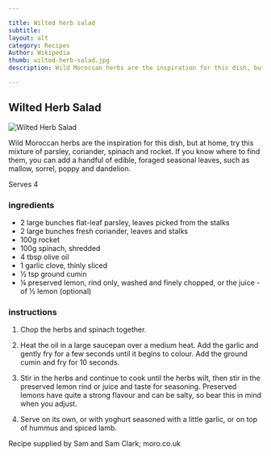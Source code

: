 ```yaml
---

title: Wilted herb salad 
subtitle: 
layout: alt
category: Recipes
Author: Wikipedia
thumb: wilted-herb-salad.jpg
description: Wild Moroccan herbs are the inspiration for this dish, but at home, try this mixture of parsley, coriander, spinach and rocket. If you know where to find them, you can add a handful of edible, foraged seasonal leaves, such as mallow, sorrel, poppy and dandelion.

---
```


## Wilted Herb Salad 

![Wilted Herb Salad]({{site.baseurl}}/img/recipes/wiltedherbsalad.jpg)

Wild Moroccan herbs are the inspiration for this dish, but at home, try this mixture of parsley, coriander, spinach and rocket. If you know where to find them, you can add a handful of edible, foraged seasonal leaves, such as mallow, sorrel, poppy and dandelion.

Serves 4

### ingredients

- 2 large bunches flat-leaf parsley, leaves picked from the stalks
- 2 large bunches fresh coriander, leaves and stalks
- 100g rocket
- 100g spinach, shredded
- 4 tbsp olive oil
- 1 garlic clove, thinly sliced
- ½ tsp ground cumin
- ¼ preserved lemon, rind only, washed and finely chopped, or the juice - of ½ lemon (optional)

### instructions

1. Chop the herbs and spinach together.

2. Heat the oil in a large saucepan over a medium heat. Add the garlic and gently fry for a few seconds until it begins to colour. Add the ground cumin and fry for 10 seconds.

3. Stir in the herbs and continue to cook until the herbs wilt, then stir in the preserved lemon rind or juice and taste for seasoning. Preserved lemons have quite a strong flavour and can be salty, so bear this in mind when you adjust.

4. Serve on its own, or with yoghurt seasoned with a little garlic, or on top of hummus and spiced lamb.

Recipe supplied by Sam and Sam Clark; moro.co.uk